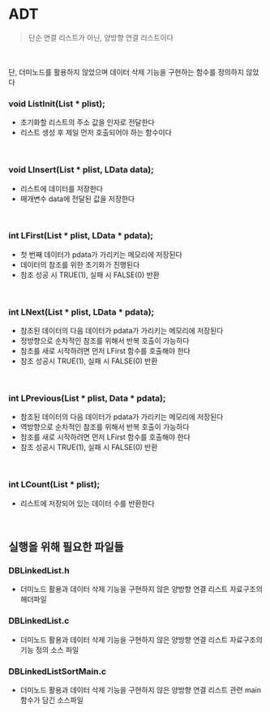 # ADT
> 단순 연결 리스트가 아닌, 양방향 연결 리스트이다
<br>
<br>
단, 더미노드를 활용하지 않았으며 데이터 삭제 기능을 구현하는 함수를 정의하지 않았다

<br>

### void ListInit(List * plist);
- 초기화할 리스트의 주소 값을 인자로 전달한다
- 리스트 생성 후 제일 먼저 호출되어야 하는 함수이다

<br>

### void LInsert(List * plist, LData data);
- 리스트에 데이터를 저장한다
- 매개변수 data에 전달된 값을 저장한다

<br>

### int LFirst(List * plist, LData * pdata);
- 첫 번째 데이터가 pdata가 가리키는 메모리에 저장된다
- 데이터의 참조를 위한 초기화가 진행된다
- 참조 성공 시 TRUE(1), 실패 시 FALSE(0) 반환	

<br>

### int LNext(List * plist, LData * pdata);
- 참조된 데이터의 다음 데이터가 pdata가 가리키는 메모리에 저장된다
- 정방향으로 순차적인 참조를 위해서 반복 호출이 가능하다
- 참조를 새로 시작하려면 먼저 LFirst 함수를 호출해야 한다
- 참조 성공시 TRUE(1), 실패 시 FALSE(0) 반환

<br>

### int LPrevious(List * plist, Data * pdata);
- 참조된 데이터의 다음 데이터가 pdata가 가리키는 메모리에 저장된다
- 역방향으로 순차적인 참조를 위해서 반복 호출이 가능하다
- 참조를 새로 시작하려면 먼저 LFirst 함수를 호출해야 한다
- 참조 성공시 TRUE(1), 실패 시 FALSE(0) 반환

<br>

### int LCount(List * plist);
- 리스트에 저장되어 있는 데이터 수를 반환한다

<br>

## 실행을 위해 필요한 파일들

### DBLinkedList.h
- 더미노드 활용과 데이터 삭제 기능을 구현하지 않은 양방향 연결 리스트 자료구조의 헤더파일

### DBLinkedList.c
- 더미노드 활용과 데이터 삭제 기능을 구현하지 않은 양방향 연결 리스트 자료구조의 기능 정의 소스 파일

### DBLinkedListSortMain.c
- 더미노드 활용과 데이터 삭제 기능을 구현하지 않은 양방향 연결 리스트 관련 main 함수가 담긴 소스파일